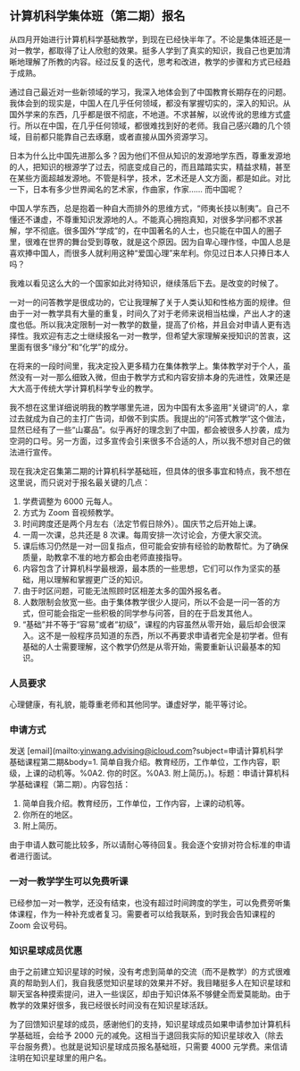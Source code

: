 ## 计算机科学集体班（第二期）报名

从四月开始进行计算机科学基础教学，到现在已经快半年了。不论是集体班还是一对一教学，都取得了让人欣慰的效果。挺多人学到了真实的知识，我自己也更加清晰地理解了所教的内容。经过反复的迭代，思考和改进，教学的步骤和方式已经趋于成熟。

通过自己最近对一些新领域的学习，我深入地体会到了中国教育长期存在的问题。我体会到的现实是，中国人在几乎任何领域，都没有掌握切实的，深入的知识。从国外学来的东西，几乎都是很不彻底，不地道。不求甚解，以讹传讹的思维方式盛行。所以在中国，在几乎任何领域，都很难找到好的老师。我自己感兴趣的几个领域，目前都只能靠自己去琢磨，或者直接从国外资源学习。

日本为什么比中国先进那么多？因为他们不但从知识的发源地学东西，尊重发源地的人，把知识的根源学了过去，彻底变成自己的，而且踏踏实实，精益求精，甚至在某些方面超越发源地。不管是科学，技术，艺术还是人文方面，都是如此。对比一下，日本有多少世界闻名的艺术家，作曲家，作家…… 而中国呢？

中国人学东西，总是抱着一种自大而排外的思维方式，“师夷长技以制夷”。自己不懂还不谦虚，不尊重知识发源地的人。不能真心拥抱真知，对很多学问都不求甚解，学不彻底。很多国外“学成”的，在中国著名的人士，也只能在中国人的圈子里，很难在世界的舞台受到尊敬，就是这个原因。因为自卑心理作怪，中国人总是喜欢捧中国人，而很多人就利用这种“爱国心理”来牟利。你见过日本人只捧日本人吗？

我难以看见这么大的一个国家如此对待知识，继续落后下去。是改变的时候了。

一对一的问答教学是很成功的，它让我理解了关于人类认知和性格方面的规律。但由于一对一教学具有大量的重复，时间久了对于老师来说相当枯燥，产出人才的速度也低。所以我决定限制一对一教学的数量，提高了价格，并且会对申请人更有选择性。我欢迎有志之士继续报名一对一教学，但希望大家理解亲授知识的苦衷，这里面有很多“缘分”和“化学”的成分。

在将来的一段时间里，我决定投入更多精力在集体教学上。集体教学对于个人，虽然没有一对一那么细致入微，但由于教学方式和内容安排本身的先进性，效果还是大大高于传统大学计算机科学专业的教学。

我不想在这里详细说明我的教学哪里先进，因为中国有太多盗用“关键词”的人，拿过去就成为自己的主打广告词，却做不到实质。我提出的“问答式教学”这个做法，显然已经有了一些“山寨品”。似乎再好的理念到了中国，都会被很多人抄袭，成为空洞的口号。另一方面，过多宣传会引来很多不合适的人，所以我不想对自己的做法进行宣传。

现在我决定召集第二期的计算机科学基础班，但具体的很多事宜和特点，我不想在这里说，而只说对于报名最关键的几点：

1.  学费调整为 6000 元每人。
2.  方式为 Zoom 音视频教学。
3.  时间跨度还是两个月左右（法定节假日除外）。国庆节之后开始上课。
4.  一周一次课，总共还是 8 次课。每周安排一次讨论会，方便大家交流。
5.  课后练习仍然是一对一回复指点，但可能会安排有经验的助教帮忙。为了确保质量，助教拿不准的地方都会由老师直接指导。
6.  内容包含了计算机科学最根源，最本质的一些思想，它们可以作为坚实的基础，用以理解和掌握更广泛的知识。
7.  由于时区问题，可能无法照顾时区相差太多的国外报名者。
8.  人数限制会放宽一些。由于集体教学很少人提问，所以不会是一问一答的方式，但可能会指定一些积极的同学参与问答，目的在于启发其他人。
9.  “基础”并不等于“容易”或者“初级”，课程的内容虽然从零开始，最后却会很深入。这不是一般程序员知道的东西，所以不再要求申请者完全是初学者。但有基础的人士需要理解，这个教学仍然是从零开始，需要重新认识最基本的知识。

### 人员要求

心理健康，有礼貌，能尊重老师和其他同学。谦虚好学，能平等讨论。

### 申请方式

发送 [email](mailto:yinwang.advising@icloud.com?subject=申请计算机科学基础课程第二期&body=1\. 简单自我介绍。教育经历，工作单位，工作内容，职级，上课的动机等。%0A2\. 你的时区。%0A3\. 附上简历。)。标题：申请计算机科学基础课程（第二期）。内容包括：

1.  简单自我介绍。教育经历，工作单位，工作内容，上课的动机等。
2.  你所在的地区。
3.  附上简历。

由于申请人数可能比较多，所以请耐心等待回复。我会逐个安排对符合标准的申请者进行面试。

### 一对一教学学生可以免费听课

已经参加一对一教学，还没有结束，也没有超过时间跨度的学生，可以免费旁听集体课程，作为一种补充或者复习。需要者可以给我联系，到时我会告知课程的 Zoom 会议号码。

### 知识星球成员优惠

由于之前建立知识星球的时候，没有考虑到简单的交流（而不是教学）的方式很难真的帮助到人们，我自我感觉知识星球的效果并不好。我目睹挺多人在知识星球和聊天室各种摸索提问，进入一些误区，却由于知识体系不够健全而爱莫能助。由于教学的效果好很多，我已经很长时间没有在知识星球活跃。

为了回馈知识星球的成员，感谢他们的支持，知识星球成员如果申请参加计算机科学基础班，会给予 2000 元的减免。这相当于退回我实际的知识星球收入（除去平台服务费）。也就是说知识星球成员报名基础班，只需要 4000 元学费。来信请注明在知识星球里的用户名。
